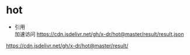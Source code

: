 # hot

+ 引用  
加速访问
https://cdn.jsdelivr.net/gh/x-dr/hot@master/result/result.json
  

https://cdn.jsdelivr.net/gh/x-dr/hot@master/result/


